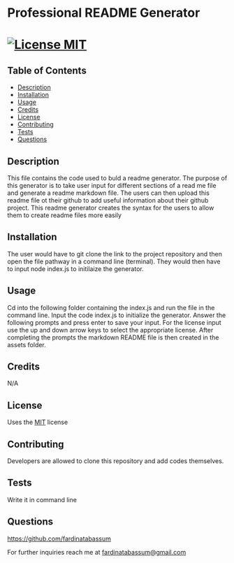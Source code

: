 
  # Professional README Generator
  # [![License MIT ](https://img.shields.io/badge/License-MIT-yellow.svg)](https://opensource.org/licenses/MIT)
  
  ## Table of Contents
  - [Description](#description)
  - [Installation](#installation)
  - [Usage](#usage)
  - [Credits](#credits)
  - [License](#license)
  - [Contributing](#contributing)
  - [Tests](#tests)
  - [Questions](#questions)
  
  ## Description
  
  This file contains the code used to buld a readme generator. The purpose of this generator is to take user input for different sections of a read me file and generate a readme markdown file. The users can then upload this readme file ot their github to add useful information about their github project. This readme generator creates the syntax for the users to allow them to create readme files more easily
  
  ## Installation
  
  The user would have to git clone the link to the project repository and then open the file pathway in a command line (terminal). They would then have to input node index.js to initilaize the generator.

  ## Usage
  
  Cd into the following folder containing the index.js and run the file in the command line. Input the code index.js to initialize the generator. Answer the following prompts and press enter to save your input. For the license input use the up and down arrow keys to select the appropriate license. After completing the prompts the markdown README file is then created in the assets folder.
  
  ## Credits
  
  N/A
  
  ## License
  Uses the [MIT](https://choosealicense.com/licenses/mit/) license
  
  ## Contributing
  
  Developers are allowed to clone this repository and add codes themselves.
  
  ## Tests
  
  Write it in command line
  
  ## Questions
  
  https://github.com/fardinatabassum
  
  For further inquiries reach me at fardinatabassum@gmail.com
  
  
  